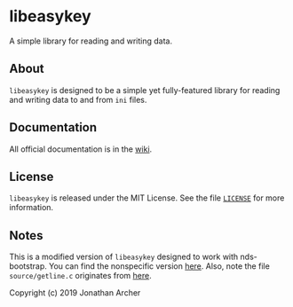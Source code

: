 # libeasykey
A simple library for reading and writing data.

## About
`libeasykey` is designed to be a simple yet fully-featured library for reading and writing data to and from `ini` files.

## Documentation
All official documentation is in the [wiki](https://github.com/arraystock/libeasykey/wiki).

## License
`libeasykey` is released under the MIT License. See the file [`LICENSE`](LICENSE) for more information.

## Notes
This is a modified version of `libeasykey` designed to work with nds-bootstrap. You can find the nonspecific version [here](https://github.com/arraystock/libeasykey). Also, note the file `source/getline.c` originates from [here](https://github.com/ivanrad/getline/blob/master/getline.c).

Copyright (c) 2019 Jonathan Archer